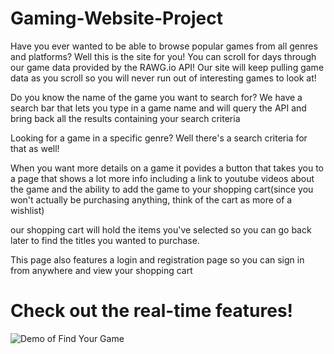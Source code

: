 # Gaming-Website-Project

Have you ever wanted to be able to browse popular games from all genres and platforms? Well this is the site for you! You can scroll for days through our game data
provided by the RAWG.io API! Our site will keep pulling game data as you scroll so you will never run out of interesting games to look at!

Do you know the name of the game you want to search for? We have a search bar that lets you type in a game name and will query the API and bring back all the results
containing your search criteria

Looking for a game in a specific genre? Well there's a search criteria for that as well!

When you want more details on a game it povides a button that takes you to a page that shows a lot more info including a link to youtube videos about the game and
the ability to add the game to your shopping cart(since you won't actually be purchasing anything, think of the cart as more of a wishlist)

our shopping cart will hold the items you've selected so you can go back later to find the titles you wanted to purchase.

This page also features a login and registration page so you can sign in from anywhere and view your shopping cart

# Check out the real-time features!
![Demo of Find Your Game](/videoGameWeb.gif)
